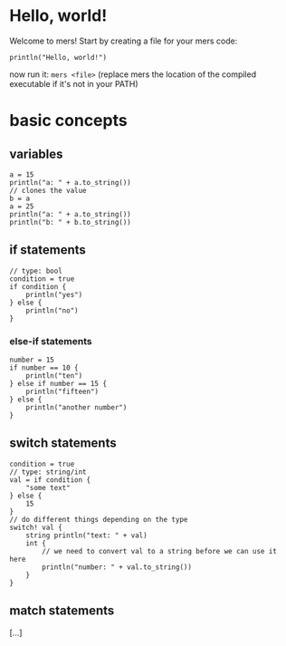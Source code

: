# Hello, world!

Welcome to mers! Start by creating a file for your mers code:

    println("Hello, world!")

now run it: `mers <file>` (replace mers the location of the compiled executable if it's not in your PATH)

# basic concepts

## variables

    a = 15
    println("a: " + a.to_string())
    // clones the value
    b = a
    a = 25
    println("a: " + a.to_string())
    println("b: " + b.to_string())

## if statements

    // type: bool
    condition = true
    if condition {
        println("yes")
    } else {
        println("no")
    }

### else-if statements

    number = 15
    if number == 10 {
        println("ten")
    } else if number == 15 {
        println("fifteen")
    } else {
        println("another number")
    }

## switch statements

    condition = true
    // type: string/int
    val = if condition {
        "some text"
    } else {
        15
    }
    // do different things depending on the type
    switch! val {
        string println("text: " + val)
        int {
            // we need to convert val to a string before we can use it here
            println("number: " + val.to_string())
        }
    }

## match statements

\[...]
